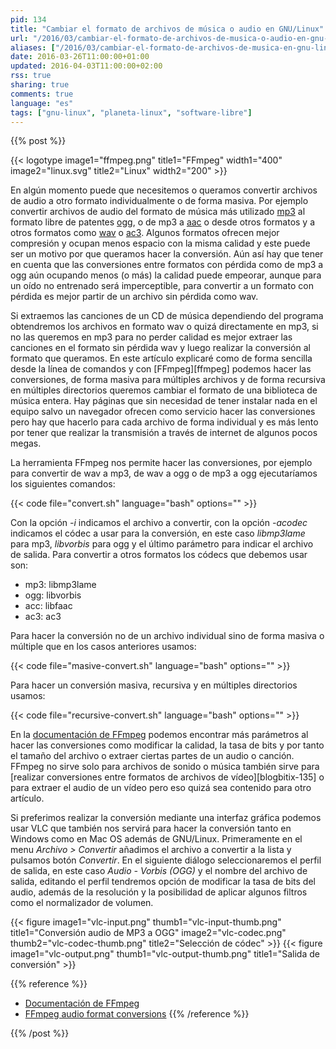 ```yaml
---
pid: 134
title: "Cambiar el formato de archivos de música o audio en GNU/Linux"
url: "/2016/03/cambiar-el-formato-de-archivos-de-musica-o-audio-en-gnu-linux/"
aliases: ["/2016/03/cambiar-el-formato-de-archivos-de-musica-en-gnu-linux/"]
date: 2016-03-26T11:00:00+01:00
updated: 2016-04-03T11:00:00+02:00
rss: true
sharing: true
comments: true
language: "es"
tags: ["gnu-linux", "planeta-linux", "software-libre"]
---
```


{{% post %}}


{{< logotype image1="ffmpeg.png" title1="FFmpeg" width1="400" image2="linux.svg" title2="Linux" width2="200" >}}

En algún momento puede que necesitemos o queramos convertir archivos de audio a otro formato individualmente o de forma masiva. Por ejemplo convertir archivos de audio del formato de música más utilizado [mp3](https://es.wikipedia.org/wiki/MP3) al formato libre de patentes [ogg](https://es.wikipedia.org/wiki/Ogg), o de mp3 a [aac](https://es.wikipedia.org/wiki/Advanced_Audio_Coding) o desde otros formatos y a otros formatos como [wav](https://es.wikipedia.org/wiki/Waveform_Audio_Format) o [ac3](https://es.wikipedia.org/wiki/Dolby_Digital_%28AC-3%29). Algunos formatos ofrecen mejor compresión y ocupan menos espacio con la misma calidad y este puede ser un motivo por que queramos hacer la conversión. Aún así hay que tener en cuenta que las conversiones entre formatos con pérdida como de mp3 a ogg aún ocupando menos (o más) la calidad puede empeorar, aunque para un oído no entrenado será imperceptible, para convertir a un formato con pérdida es mejor partir de un archivo sin pérdida como wav.

Si extraemos las canciones de un CD de música dependiendo del programa obtendremos los archivos en formato wav o quizá directamente en mp3, si no las queremos en mp3 para no perder calidad es mejor extraer las canciones en el formato sin pérdida wav y luego realizar la conversión al formato que queramos. En este artículo explicaré como de forma sencilla desde la línea de comandos y con [FFmpeg][ffmpeg] podemos hacer las conversiones, de forma masiva para múltiples archivos y de forma recursiva en múltiples directorios queremos cambiar el formato de una biblioteca de música entera. Hay páginas que sin necesidad de tener instalar nada en el equipo salvo un navegador ofrecen como servicio hacer las conversiones pero hay que hacerlo para cada archivo de forma individual y es más lento por tener que realizar la transmisión a través de internet de algunos pocos megas.

La herramienta FFmpeg nos permite hacer las conversiones, por ejemplo para convertir de wav a mp3, de wav a ogg o de mp3 a ogg ejecutaríamos los siguientes comandos:

{{< code file="convert.sh" language="bash" options="" >}}

Con la opción _-i_ indicamos el archivo a convertir, con la opción _-acodec_ indicamos el códec a usar para la conversión, en este caso _libmp3lame_ para mp3, _libvorbis_ para ogg y el último parámetro para indicar el archivo de salida. Para convertir a otros formatos los códecs que debemos usar son:

* mp3: libmp3lame
* ogg: libvorbis
* acc: libfaac
* ac3: ac3

Para hacer la conversión no de un archivo individual sino de forma masiva o múltiple que en los casos anteriores usamos:

{{< code file="masive-convert.sh" language="bash" options="" >}}

Para hacer un conversión masiva, recursiva y en múltiples directorios usamos:

{{< code file="recursive-convert.sh" language="bash" options="" >}}

En la [documentación de FFmpeg](https://trac.ffmpeg.org/wiki) podemos encontrar más parámetros al hacer las conversiones como modificar la calidad, la tasa de bits y por tanto el tamaño del archivo o extraer ciertas partes de un audio o canción. FFmpeg no sirve solo para archivos de sonido o música también sirve para [realizar conversiones entre formatos de archivos de vídeo][blogbitix-135] o para extraer el audio de un vídeo pero eso quizá sea contenido para otro artículo.

Si preferimos realizar la conversión mediante una interfaz gráfica podemos usar VLC que también nos servirá para hacer la conversión tanto en Windows como en Mac OS además de GNU/Linux. Primeramente en el menu _Archivo_ _>_ _Convertir_ añadimos el archivo a convertir a la lista y pulsamos botón _Convertir_. En el siguiente diálogo seleccionaremos el perfil de salida, en este caso _Audio - Vorbis (OGG)_ y el nombre del archivo de salida, editando el perfil tendremos opción de modificar la tasa de bits del audio, además de la resolución y la posibilidad de aplicar algunos filtros como el normalizador de volumen.

<div class="media">
    {{< figure
        image1="vlc-input.png" thumb1="vlc-input-thumb.png" title1="Conversión audio de MP3 a OGG"
        image2="vlc-codec.png" thumb2="vlc-codec-thumb.png" title2="Selección de códec" >}}
    {{< figure
        image1="vlc-output.png" thumb1="vlc-output-thumb.png" title1="Salida de conversión" >}}
</div>

{{% reference %}}

* [Documentación de FFmpeg](https://trac.ffmpeg.org/wiki)
* [FFmpeg audio format conversions](http://linuxconfig.org/ffmpeg-audio-format-conversions)
{{% /reference %}}

{{% /post %}}
